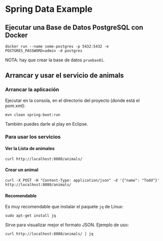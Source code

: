 # Spring Data Example


## Ejecutar una Base de Datos PostgreSQL con Docker

```shell
docker run --name some-postgres -p 5432:5432 -e POSTGRES_PASSWORD=admin -d postgres
```

NOTA: hay que crear la base de datos `pruebas01`.

## Arrancar y usar el servicio de animals

### Arrancar la aplicación

Ejecutar en la consola, en el directorio del proyecto (donde está el pom.xml):

```shell
mvn clean spring-boot:run

```
También puedes darle al play en Eclipse.

### Para usar los servicios

#### Ver la Lista de animales

```shell
curl http://localhost:8080/animals/
```

#### Crear un animal

```shell
curl -X POST -H "Content-Type: application/json" -d '{"name": "Todd"}' http://localhost:8080/animals/
```

#### Recomendable

Es muy recomendable que instalar el paquete `jq` de Linux:

```shell
sudo apt-get install jq
```

Sirve para visualizar mejor el formato JSON. Ejemplo de uso:

```shell
curl http://localhost:8080/animals/ | jq
```

